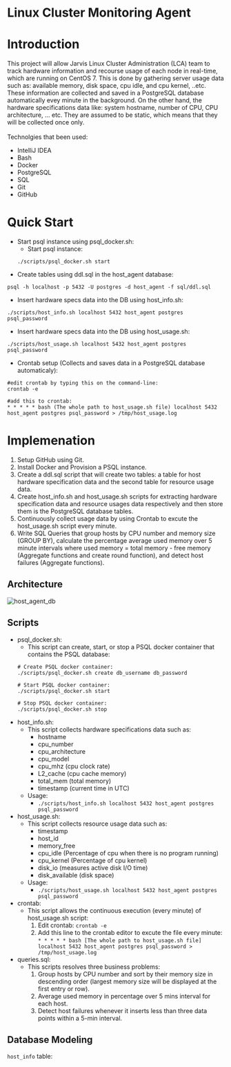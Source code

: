 # Linux Cluster Monitoring Agent
# Introduction
This project will allow Jarvis Linux Cluster Administration (LCA) team to track hardware information and recourse usage of each node in real-time, which are running on CentOS 7. This is done by gathering server usage data such as: available memory, disk space, cpu idle, and cpu kernel, ..etc. These information are collected and saved in a PostgreSQL database automatically evey minute in the background. On the other hand, the hardware specifications data like: system hostname, number of CPU, CPU architecture, ... etc. They are assumed to be static, which means that they will be collected once only. <br/> 
<br/>
Technolgies that been used:
  * IntelliJ IDEA
  * Bash
  * Docker
  * PostgreSQL
  * SQL
  * Git
  * GitHub

# Quick Start
* Start psql instance using psql_docker.sh:
    * Start psql instance: 
     ```
     ./scripts/psql_docker.sh start
     ```
* Create tables using ddl.sql in the host_agent database:
```
psql -h localhost -p 5432 -U postgres -d host_agent -f sql/ddl.sql
```
* Insert hardware specs data into the DB using host_info.sh:
```
./scripts/host_info.sh localhost 5432 host_agent postgres psql_password
```
* Insert hardware specs data into the DB using host_usage.sh:
```
./scripts/host_usage.sh localhost 5432 host_agent postgres psql_password
```
* Crontab setup (Collects and saves data in a PostgreSQL database automaticaly):
```
#edit crontab by typing this on the command-line:
crontab -e

#add this to crontab:
* * * * * bash (The whole path to host_usage.sh file) localhost 5432 host_agent postgres psql_password > /tmp/host_usage.log
```
# Implemenation
1. Setup GitHub using Git.
2. Install Docker and Provision a PSQL instance.
3. Create a ddl.sql script that will create two tables: a table for host hardware specification data and the second table for resource usage data.
4. Create host_info.sh and host_usage.sh scripts for extracting hardware specification data and resource usages data respectively and then store them is the PostgreSQL database tables.
5. Continuously collect usage data by using Crontab to excute the host_usage.sh script every minute.
6. Write SQL Queries that group hosts by CPU number and memory size (GROUP BY), calculate the percentage average used memory over 5 minute intervals where used memory = total memory - free memory (Aggregate functions and create round function), and detect host failures (Aggregate functions).

## Architecture
![host_agent_db](https://user-images.githubusercontent.com/97988554/171469271-e3958e5d-ffc7-49c5-ae41-2b19ef4e34cc.jpg)

## Scripts
* psql_docker.sh:
    * This script can create, start, or stop a PSQL docker container that contains the PSQL database: 
     ```
     # Create PSQL docker container:
     ./scripts/psql_docker.sh create db_username db_password

     # Start PSQL docker container:
     ./scripts/psql_docker.sh start

     # Stop PSQL docker container:
     ./scripts/psql_docker.sh stop
     ```
* host_info.sh: 
    * This script collects hardware specifications data such as:
      * hostname
      * cpu_number
      * cpu_architecture
      * cpu_model
      * cpu_mhz (cpu clock rate)
      * L2_cache (cpu cache memory)
      * total_mem (total memory)
      * timestamp (current time in UTC) 
    * Usage:
      * ``` ./scripts/host_info.sh localhost 5432 host_agent postgres psql_password ```
* host_usage.sh:
    * This script collects resource usage data such as:
      * timestamp
      * host_id
      * memory_free
      * cpu_idle (Percentage of cpu when there is no program running)
      * cpu_kernel (Percentage of cpu kernel)
      * disk_io (measures active disk I/O time)
      * disk_available (disk space)
    * Usage:
      * ``` ./scripts/host_usage.sh localhost 5432 host_agent postgres psql_password ```
* crontab:
     * This script allows the continuous execution (every minute) of host_usage.sh script: 
       1. Edit crontab: ``` crontab -e ```
       2. Add this line to the crontab editor to excute the file every minute: ``` * * * * * bash [The whole path to host_usage.sh file] localhost 5432 host_agent postgres psql_password > /tmp/host_usage.log ```
* queries.sql:
    * This scripts resolves three business problems:
      1. Group hosts by CPU number and sort by their memory size in descending order (largest memory size will be displayed at the first entry or row).
      2. Average used memory in percentage over 5 mins interval for each host.
      3. Detect host failures whenever it inserts less than three data points within a 5-min interval.
## Database Modeling
``` host_info ``` table:
